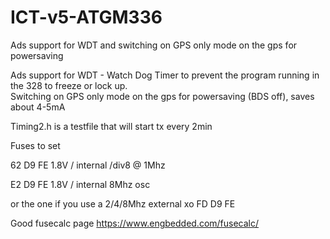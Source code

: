 # ICT-v5-ATGM336
Ads support for WDT and switching on GPS only mode on the gps for powersaving

Ads support for WDT - Watch Dog Timer to prevent the program running in the 328 to freeze or lock up.          
Switching on GPS only mode on the gps for powersaving (BDS off), saves about 4-5mA 

Timing2.h is a testfile that will start tx every 2min

Fuses to set

62 D9 FE 1.8V / internal /div8 @ 1Mhz

E2 D9 FE 1.8V / internal 8Mhz osc

or the one if you use a 2/4/8Mhz external xo
FD D9 FE 

Good fusecalc page https://www.engbedded.com/fusecalc/

